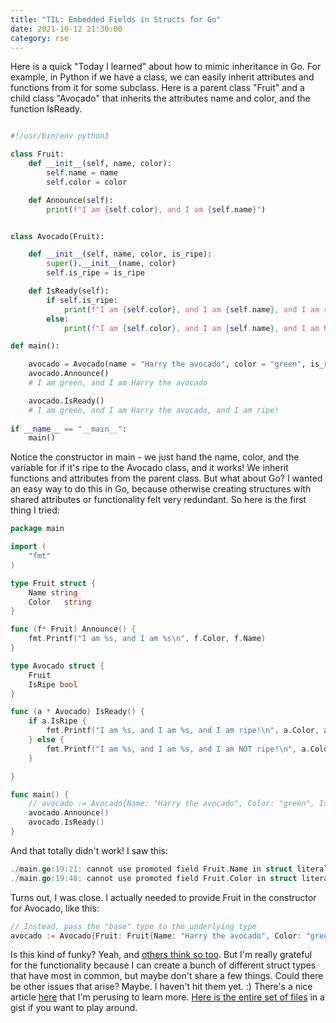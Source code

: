 ```yaml
---
title: "TIL: Embedded Fields in Structs for Go"
date: 2021-10-12 21:30:00
category: rse
---
```


Here is a quick "Today I learned" about how to mimic inheritance in Go. For example, in 
Python if we have a class, we can easily inherit attributes and functions from it
for some subclass. Here is a parent class "Fruit" and a child class "Avocado" that inherits the
attributes name and color, and the function IsReady.

```python

#!/usr/bin/env python3

class Fruit:
    def __init__(self, name, color):
        self.name = name
        self.color = color

    def Announce(self):
        print(f"I am {self.color}, and I am {self.name}")


class Avocado(Fruit):

    def __init__(self, name, color, is_ripe):
        super().__init__(name, color)
        self.is_ripe = is_ripe

    def IsReady(self):
        if self.is_ripe:
            print(f"I am {self.color}, and I am {self.name}, and I am ripe!")
        else:
            print(f"I am {self.color}, and I am {self.name}, and I am NOT ripe!")    

def main():

    avocado = Avocado(name = "Harry the avocado", color = "green", is_ripe=True)
    avocado.Announce()
    # I am green, and I am Harry the avocado

    avocado.IsReady()
    # I am green, and I am Harry the avocado, and I am ripe! 
   
if __name__ == "__main__":
    main()
```

Notice the constructor in main - we just hand the name, color, and the variable for if it's ripe
to the Avocado class, and it works! We inherit functions and attributes from the parent class.
But what about Go? I wanted an easy way to do this in Go, because otherwise creating structures with
shared attributes or functionality felt very redundant. So here is the first thing I tried:

```go
package main

import (
	"fmt"
)

type Fruit struct {
	Name string
	Color	string
}

func (f* Fruit) Announce() {
	fmt.Printf("I am %s, and I am %s\n", f.Color, f.Name)
}

type Avocado struct {
	Fruit
	IsRipe bool
}

func (a * Avocado) IsReady() {
	if a.IsRipe {
		fmt.Printf("I am %s, and I am %s, and I am ripe!\n", a.Color, a.Name)
	} else {
		fmt.Printf("I am %s, and I am %s, and I am NOT ripe!\n", a.Color, a.Name)
	}

}

func main() {
	// avocado := Avocado{Name: "Harry the avocado", Color: "green", IsRipe: true}	
	avocado.Announce()
	avocado.IsReady()
}
```

And that totally didn't work! I saw this:

```go
./main.go:19:21: cannot use promoted field Fruit.Name in struct literal of type Avocado
./main.go:19:48: cannot use promoted field Fruit.Color in struct literal of type Avocado
```

Turns out, I was close. I actually needed to provide Fruit in the constructor for Avocado, like this:

```go
// Instead, pass the "base" type to the underlying type
avocado := Avocado{Fruit: Fruit{Name: "Harry the avocado", Color: "green"}, IsRipe: true}
```

Is this kind of funky? Yeah, and <a href="https://github.com/golang/go/issues/9859" target="_blank">others think so too</a>.
But I'm really grateful for the functionality because I can create a bunch of different struct types that have most in
common, but maybe don't share a few things. Could there be other issues that arise? Maybe. I haven't hit them yet. :)
There's a nice article <a href="https://go101.org/article/type-embedding.html" target="_blank">here</a> that I'm perusing to learn more.
<a href="https://gist.github.com/vsoch/dd34ac96dc463c0a2f18c53aea67cf37" target="_blank">Here is the entire set of files</a> in a gist if you want to play around.
